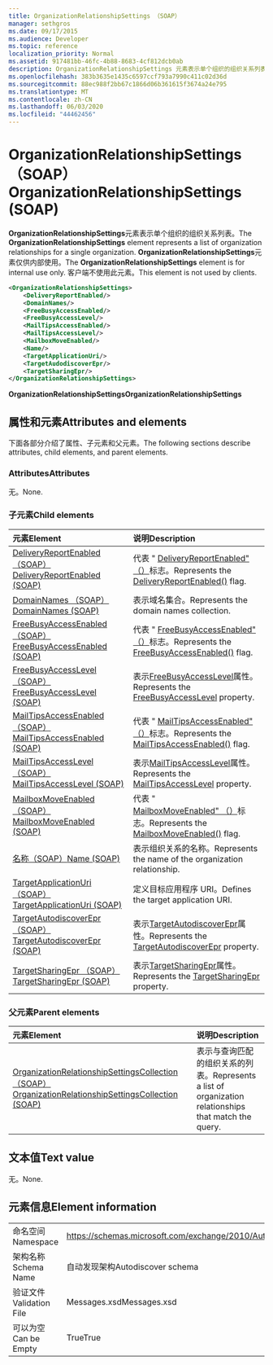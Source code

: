 ```yaml
---
title: OrganizationRelationshipSettings （SOAP）
manager: sethgros
ms.date: 09/17/2015
ms.audience: Developer
ms.topic: reference
localization_priority: Normal
ms.assetid: 917481bb-46fc-4b88-8683-4cf812dcb0ab
description: OrganizationRelationshipSettings 元素表示单个组织的组织关系列表。 OrganizationRelationshipSettings 元素仅供内部使用。 客户端不使用此元素。
ms.openlocfilehash: 383b3635e1435c6597ccf793a7990c411c02d36d
ms.sourcegitcommit: 88ec988f2bb67c1866d06b361615f3674a24e795
ms.translationtype: MT
ms.contentlocale: zh-CN
ms.lasthandoff: 06/03/2020
ms.locfileid: "44462456"
---
```

# <a name="organizationrelationshipsettings-soap"></a><span data-ttu-id="1dbf5-105">OrganizationRelationshipSettings （SOAP）</span><span class="sxs-lookup"><span data-stu-id="1dbf5-105">OrganizationRelationshipSettings (SOAP)</span></span>

<span data-ttu-id="1dbf5-106">**OrganizationRelationshipSettings**元素表示单个组织的组织关系列表。</span><span class="sxs-lookup"><span data-stu-id="1dbf5-106">The **OrganizationRelationshipSettings** element represents a list of organization relationships for a single organization.</span></span> <span data-ttu-id="1dbf5-107">**OrganizationRelationshipSettings**元素仅供内部使用。</span><span class="sxs-lookup"><span data-stu-id="1dbf5-107">The **OrganizationRelationshipSettings** element is for internal use only.</span></span> <span data-ttu-id="1dbf5-108">客户端不使用此元素。</span><span class="sxs-lookup"><span data-stu-id="1dbf5-108">This element is not used by clients.</span></span> 
  
```XML
<OrganizationRelationshipSettings>
    <DeliveryReportEnabled/>
    <DomainNames/>
    <FreeBusyAccessEnabled/>
    <FreeBusyAccessLevel/>
    <MailTipsAccessEnabled/>
    <MailTipsAccessLevel/>
    <MailboxMoveEnabled/>
    <Name/>
    <TargetApplicationUri/>
    <TargetAudodiscoverEpr/>
    <TargetSharingEpr/>
</OrganizationRelationshipSettings>
```

 <span data-ttu-id="1dbf5-109">**OrganizationRelationshipSettings**</span><span class="sxs-lookup"><span data-stu-id="1dbf5-109">**OrganizationRelationshipSettings**</span></span>
## <a name="attributes-and-elements"></a><span data-ttu-id="1dbf5-110">属性和元素</span><span class="sxs-lookup"><span data-stu-id="1dbf5-110">Attributes and elements</span></span>

<span data-ttu-id="1dbf5-111">下面各部分介绍了属性、子元素和父元素。</span><span class="sxs-lookup"><span data-stu-id="1dbf5-111">The following sections describe attributes, child elements, and parent elements.</span></span>
  
### <a name="attributes"></a><span data-ttu-id="1dbf5-112">Attributes</span><span class="sxs-lookup"><span data-stu-id="1dbf5-112">Attributes</span></span>

<span data-ttu-id="1dbf5-113">无。</span><span class="sxs-lookup"><span data-stu-id="1dbf5-113">None.</span></span>
  
### <a name="child-elements"></a><span data-ttu-id="1dbf5-114">子元素</span><span class="sxs-lookup"><span data-stu-id="1dbf5-114">Child elements</span></span>

|<span data-ttu-id="1dbf5-115">**元素**</span><span class="sxs-lookup"><span data-stu-id="1dbf5-115">**Element**</span></span>|<span data-ttu-id="1dbf5-116">**说明**</span><span class="sxs-lookup"><span data-stu-id="1dbf5-116">**Description**</span></span>|
|:-----|:-----|
|[<span data-ttu-id="1dbf5-117">DeliveryReportEnabled （SOAP）</span><span class="sxs-lookup"><span data-stu-id="1dbf5-117">DeliveryReportEnabled (SOAP)</span></span>](deliveryreportenabled-soap.md) <br/> |<span data-ttu-id="1dbf5-118">代表 " [DeliveryReportEnabled" （）](https://msdn.microsoft.com/library/Microsoft.Exchange.SoapWebClient.AutoDiscover.OrganizationRelationshipSettings.DeliveryReportEnabled.aspx)标志。</span><span class="sxs-lookup"><span data-stu-id="1dbf5-118">Represents the [DeliveryReportEnabled()](https://msdn.microsoft.com/library/Microsoft.Exchange.SoapWebClient.AutoDiscover.OrganizationRelationshipSettings.DeliveryReportEnabled.aspx) flag.</span></span>  <br/> |
|[<span data-ttu-id="1dbf5-119">DomainNames （SOAP）</span><span class="sxs-lookup"><span data-stu-id="1dbf5-119">DomainNames (SOAP)</span></span>](domainnames-soap.md) <br/> |<span data-ttu-id="1dbf5-120">表示域名集合。</span><span class="sxs-lookup"><span data-stu-id="1dbf5-120">Represents the domain names collection.</span></span>  <br/> |
|[<span data-ttu-id="1dbf5-121">FreeBusyAccessEnabled （SOAP）</span><span class="sxs-lookup"><span data-stu-id="1dbf5-121">FreeBusyAccessEnabled (SOAP)</span></span>](freebusyaccessenabled-soap.md) <br/> |<span data-ttu-id="1dbf5-122">代表 " [FreeBusyAccessEnabled" （）](https://msdn.microsoft.com/library/Microsoft.Exchange.SoapWebClient.AutoDiscover.OrganizationRelationshipSettings.FreeBusyAccessEnabled.aspx)标志。</span><span class="sxs-lookup"><span data-stu-id="1dbf5-122">Represents the [FreeBusyAccessEnabled()](https://msdn.microsoft.com/library/Microsoft.Exchange.SoapWebClient.AutoDiscover.OrganizationRelationshipSettings.FreeBusyAccessEnabled.aspx) flag.</span></span>  <br/> |
|[<span data-ttu-id="1dbf5-123">FreeBusyAccessLevel （SOAP）</span><span class="sxs-lookup"><span data-stu-id="1dbf5-123">FreeBusyAccessLevel (SOAP)</span></span>](freebusyaccesslevel-soap.md) <br/> |<span data-ttu-id="1dbf5-124">表示[FreeBusyAccessLevel](https://msdn.microsoft.com/library/Microsoft.Exchange.Data.Directory.SystemConfiguration.OrganizationRelationship.FreeBusyAccessLevel.aspx)属性。</span><span class="sxs-lookup"><span data-stu-id="1dbf5-124">Represents the [FreeBusyAccessLevel](https://msdn.microsoft.com/library/Microsoft.Exchange.Data.Directory.SystemConfiguration.OrganizationRelationship.FreeBusyAccessLevel.aspx) property.</span></span>  <br/> |
|[<span data-ttu-id="1dbf5-125">MailTipsAccessEnabled （SOAP）</span><span class="sxs-lookup"><span data-stu-id="1dbf5-125">MailTipsAccessEnabled (SOAP)</span></span>](mailtipsaccessenabled-soap.md) <br/> |<span data-ttu-id="1dbf5-126">代表 " [MailTipsAccessEnabled" （）](https://msdn.microsoft.com/library/Microsoft.Exchange.SoapWebClient.AutoDiscover.OrganizationRelationshipSettings.MailTipsAccessEnabled.aspx)标志。</span><span class="sxs-lookup"><span data-stu-id="1dbf5-126">Represents the [MailTipsAccessEnabled()](https://msdn.microsoft.com/library/Microsoft.Exchange.SoapWebClient.AutoDiscover.OrganizationRelationshipSettings.MailTipsAccessEnabled.aspx) flag.</span></span>  <br/> |
|[<span data-ttu-id="1dbf5-127">MailTipsAccessLevel （SOAP）</span><span class="sxs-lookup"><span data-stu-id="1dbf5-127">MailTipsAccessLevel (SOAP)</span></span>](mailtipsaccesslevel-soap.md) <br/> |<span data-ttu-id="1dbf5-128">表示[MailTipsAccessLevel](https://msdn.microsoft.com/library/Microsoft.Exchange.Data.Directory.SystemConfiguration.OrganizationRelationship.MailTipsAccessLevel.aspx)属性。</span><span class="sxs-lookup"><span data-stu-id="1dbf5-128">Represents the [MailTipsAccessLevel](https://msdn.microsoft.com/library/Microsoft.Exchange.Data.Directory.SystemConfiguration.OrganizationRelationship.MailTipsAccessLevel.aspx) property.</span></span>  <br/> |
|[<span data-ttu-id="1dbf5-129">MailboxMoveEnabled （SOAP）</span><span class="sxs-lookup"><span data-stu-id="1dbf5-129">MailboxMoveEnabled (SOAP)</span></span>](mailboxmoveenabled-soap.md) <br/> |<span data-ttu-id="1dbf5-130">代表 " [MailboxMoveEnabled" （）](https://msdn.microsoft.com/library/Microsoft.Exchange.SoapWebClient.AutoDiscover.OrganizationRelationshipSettings.MailboxMoveEnabled.aspx)标志。</span><span class="sxs-lookup"><span data-stu-id="1dbf5-130">Represents the [MailboxMoveEnabled()](https://msdn.microsoft.com/library/Microsoft.Exchange.SoapWebClient.AutoDiscover.OrganizationRelationshipSettings.MailboxMoveEnabled.aspx) flag.</span></span>  <br/> |
|[<span data-ttu-id="1dbf5-131">名称（SOAP）</span><span class="sxs-lookup"><span data-stu-id="1dbf5-131">Name (SOAP)</span></span>](name-soap.md) <br/> |<span data-ttu-id="1dbf5-132">表示组织关系的名称。</span><span class="sxs-lookup"><span data-stu-id="1dbf5-132">Represents the name of the organization relationship.</span></span>  <br/> |
|[<span data-ttu-id="1dbf5-133">TargetApplicationUri （SOAP）</span><span class="sxs-lookup"><span data-stu-id="1dbf5-133">TargetApplicationUri (SOAP)</span></span>](targetapplicationuri-soap.md) <br/> |<span data-ttu-id="1dbf5-134">定义目标应用程序 URI。</span><span class="sxs-lookup"><span data-stu-id="1dbf5-134">Defines the target application URI.</span></span>  <br/> |
|[<span data-ttu-id="1dbf5-135">TargetAutodiscoverEpr （SOAP）</span><span class="sxs-lookup"><span data-stu-id="1dbf5-135">TargetAutodiscoverEpr (SOAP)</span></span>](targetautodiscoverepr-soap.md) <br/> |<span data-ttu-id="1dbf5-136">表示[TargetAutodiscoverEpr](https://msdn.microsoft.com/library/Microsoft.Exchange.Data.Directory.SystemConfiguration.OrganizationRelationship.TargetAutodiscoverEpr.aspx)属性。</span><span class="sxs-lookup"><span data-stu-id="1dbf5-136">Represents the [TargetAutodiscoverEpr](https://msdn.microsoft.com/library/Microsoft.Exchange.Data.Directory.SystemConfiguration.OrganizationRelationship.TargetAutodiscoverEpr.aspx) property.</span></span>  <br/> |
|[<span data-ttu-id="1dbf5-137">TargetSharingEpr （SOAP）</span><span class="sxs-lookup"><span data-stu-id="1dbf5-137">TargetSharingEpr (SOAP)</span></span>](targetsharingepr-soap.md) <br/> |<span data-ttu-id="1dbf5-138">表示[TargetSharingEpr](https://msdn.microsoft.com/library/Microsoft.Exchange.Data.Directory.SystemConfiguration.OrganizationRelationship.TargetSharingEpr.aspx)属性。</span><span class="sxs-lookup"><span data-stu-id="1dbf5-138">Represents the [TargetSharingEpr](https://msdn.microsoft.com/library/Microsoft.Exchange.Data.Directory.SystemConfiguration.OrganizationRelationship.TargetSharingEpr.aspx) property.</span></span>  <br/> |
   
### <a name="parent-elements"></a><span data-ttu-id="1dbf5-139">父元素</span><span class="sxs-lookup"><span data-stu-id="1dbf5-139">Parent elements</span></span>

|<span data-ttu-id="1dbf5-140">**元素**</span><span class="sxs-lookup"><span data-stu-id="1dbf5-140">**Element**</span></span>|<span data-ttu-id="1dbf5-141">**说明**</span><span class="sxs-lookup"><span data-stu-id="1dbf5-141">**Description**</span></span>|
|:-----|:-----|
|[<span data-ttu-id="1dbf5-142">OrganizationRelationshipSettingsCollection （SOAP）</span><span class="sxs-lookup"><span data-stu-id="1dbf5-142">OrganizationRelationshipSettingsCollection (SOAP)</span></span>](organizationrelationshipsettingscollection-soap.md) <br/> |<span data-ttu-id="1dbf5-143">表示与查询匹配的组织关系的列表。</span><span class="sxs-lookup"><span data-stu-id="1dbf5-143">Represents a list of organization relationships that match the query.</span></span>  <br/> |
   
## <a name="text-value"></a><span data-ttu-id="1dbf5-144">文本值</span><span class="sxs-lookup"><span data-stu-id="1dbf5-144">Text value</span></span>

<span data-ttu-id="1dbf5-145">无。</span><span class="sxs-lookup"><span data-stu-id="1dbf5-145">None.</span></span>
  
## <a name="element-information"></a><span data-ttu-id="1dbf5-146">元素信息</span><span class="sxs-lookup"><span data-stu-id="1dbf5-146">Element information</span></span>

|||
|:-----|:-----|
|<span data-ttu-id="1dbf5-147">命名空间</span><span class="sxs-lookup"><span data-stu-id="1dbf5-147">Namespace</span></span>  <br/> |https://schemas.microsoft.com/exchange/2010/Autodiscover  <br/> |
|<span data-ttu-id="1dbf5-148">架构名称</span><span class="sxs-lookup"><span data-stu-id="1dbf5-148">Schema Name</span></span>  <br/> |<span data-ttu-id="1dbf5-149">自动发现架构</span><span class="sxs-lookup"><span data-stu-id="1dbf5-149">Autodiscover schema</span></span>  <br/> |
|<span data-ttu-id="1dbf5-150">验证文件</span><span class="sxs-lookup"><span data-stu-id="1dbf5-150">Validation File</span></span>  <br/> |<span data-ttu-id="1dbf5-151">Messages.xsd</span><span class="sxs-lookup"><span data-stu-id="1dbf5-151">Messages.xsd</span></span>  <br/> |
|<span data-ttu-id="1dbf5-152">可以为空</span><span class="sxs-lookup"><span data-stu-id="1dbf5-152">Can be Empty</span></span>  <br/> |<span data-ttu-id="1dbf5-153">True</span><span class="sxs-lookup"><span data-stu-id="1dbf5-153">True</span></span>  <br/> |
   

